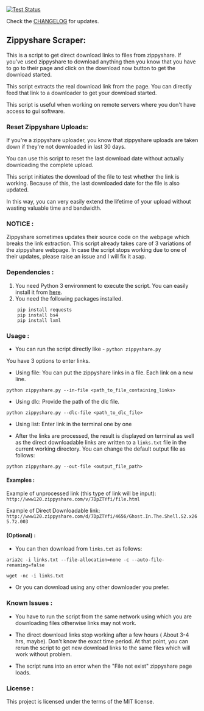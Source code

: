 [![Test Status](https://travis-ci.com/Cartmanishere/zippyshare-scraper.svg?branch=master)](https://travis-ci.com/Cartmanishere/zippyshare-scraper)

Check the [CHANGELOG](https://github.com/Cartmanishere/zippyshare-scraper/blob/master/CHANGELOG.md) for updates.

## Zippyshare Scraper:

This is a script to get direct download links to files from zippyshare. If you've used zippyshare to download anything then you know that you have to go to their page and click on the download now button to get the download started.

This script extracts the real download link from the page. You can directly feed that link to a downloader to get your download started.

This script is useful when working on remote servers where you don't have access to gui software.

### Reset Zippyshare Uploads:

If you're a zippyshare uploader, you know that zippyshare uploads are taken down if they're not downloaded in last 30 days.

You can use this script to reset the last download date without actually downloading the complete upload.

This script initiates the download of the file to test whether the link is working. Because of this, the last downloaded date for the file is also updated.

In this way, you can very easily extend the lifetime of your upload without wasting valuable time and bandwidth.

### NOTICE :

Zippyshare sometimes updates their source code on the webpage which breaks the link extraction. This script already takes care of 3 variations of the zippyshare webpage.
In case the script stops working due to one of their updates, please raise an issue and I will fix it asap.
### Dependencies :

1. You need Python 3 environment to execute the script. You can easily install it from [here](https://www.python.org/downloads/).
2. You need the following packages installed.
```
	pip install requests
	pip install bs4
	pip install lxml
```

### Usage :

* You can run the script directly like -
```python zippyshare.py```

You have 3 options to enter links.

* Using file: You can put the zippyshare links in a file. Each link on a new line.
```
python zippyshare.py --in-file <path_to_file_containing_links>
```
* Using dlc: Provide the path of the dlc file.
```
python zippyshare.py --dlc-file <path_to_dlc_file>
```
* Using list: Enter link in the terminal one by one

* After the links are processed, the result is displayed on terminal as well as the direct downloadable links are written to a ```links.txt``` file in the current working directory.
You can change the default output file as follows:
```
python zippyshare.py --out-file <output_file_path>
```
#### Examples :

Example of unprocessed link (this type of link will be input): ```http://www120.zippyshare.com/v/7DpZTYfi/file.html```

Example of Direct Downloadable link: ```http://www120.zippyshare.com/d/7DpZTYfi/4656/Ghost.In.The.Shell.S2.x265.7z.003```

#### (Optional) :

* You can then download from ```links.txt``` as follows:

```aria2c -i links.txt --file-allocation=none -c --auto-file-renaming=false```

```wget -nc -i links.txt```

* Or you can download using any other downloader you prefer.

### Known Issues :

* You have to run the script from the same network using which you are downloading files otherwise links may not work.

* The direct download links stop working after a few hours ( About 3-4 hrs, maybe). Don't know the exact time period.  At that point, you can rerun the script to get new download links to the same files which will work without problem.

* The script runs into an error when the "File not exist" zippyshare page loads.
### License :

This project is licensed under the terms of the MIT license.
